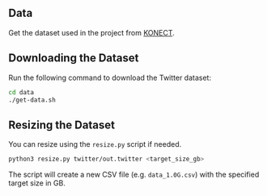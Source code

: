## Data

Get the dataset used in the project from [KONECT](http://konect.cc/networks/).

## Downloading the Dataset
Run the following command to download the Twitter dataset:

```bash
cd data
./get-data.sh
```

## Resizing the Dataset
You can resize using the `resize.py` script if needed.
```bash
python3 resize.py twitter/out.twitter <target_size_gb>
```
The script will create a new CSV file (e.g. `data_1.0G.csv`) with the specified target size in GB.